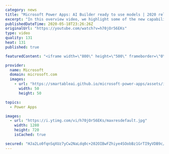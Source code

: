 ```yaml
---
category: news
title: "Microsoft Power Apps: AI Builder ready to use models | 2020 release wave 1 overview"
excerpt: "In this overview video, we highlight some of the new capabilities included in the latest update to Microsoft Power Apps, AI Builder ready to use models.     Here are the capabilities covered:   • Entity extraction helps you by identifying and extracting people, dates, places, locations, etc. from text"
publishedDateTime: 2020-05-18T23:26:26Z
originalUrl: "https://youtube.com/watch?v=h70jOr56EKs"
type: video
quality: 131
heat: 131
published: true

featuredContent: "<iframe width=\"800\" height=\"500\" frameborder=\"0\" src=\"https://www.youtube.com/embed/h70jOr56EKs\" allow=\"accelerometer; autoplay; encrypted-media; gyroscope; picture-in-picture\" allowfullscreen></iframe>"

provider:
  name: Microsoft
  domain: microsoft.com
  images:
    - url: "https://smartableai.github.io/microsoft-power-apps/assets/images/organizations/microsoft.com-50x50.jpg"
      width: 50
      height: 50

topics:
  - Power Apps

images:
  - url: "https://i.ytimg.com/vi/h70jOr56EKs/maxresdefault.jpg"
    width: 1280
    height: 720
    isCached: true

secured: "HJa2Lo0fqnSqXUz7yCw2NaLdq0c+202OIBwFZhiye4SOobBz1GrTI9yVDB9c/4IGqCcumBykxgHV3oEdxCt7t80A4U/SREkI0sVIO8x3gO8eLw5inhwr4yY7nrgULIdPrLgKI48lS9FmKDdq1I3QaLtXD1CYriU6vrQaVujclp3tHva76CXHCsIFte1HybLZy84id3XGuydQQhvjGWN2H/Tevt/KERMGxtrXTX2F6zP8tJENXxHyRpz1k8g7Eewj+qQABEN8VQolwro+zPzTSpaLWD0iIzJNw7fGFk/BdO8NB+DhhzEWkTPNt/dJhRnPv5qlEkdfcfHSUboeUwU4gZyletez84RHVILJVOyHJUZiHt8E5ydsEjFGh/ABhaATStv8OR69O5F3iT2egyxvLCGLLRwJfwIvY+GcFb1LP2itoazb9W5m8KNkPzN0lYNs;XrYC/roDGVs+icn1RAoXkQ=="
---
```


